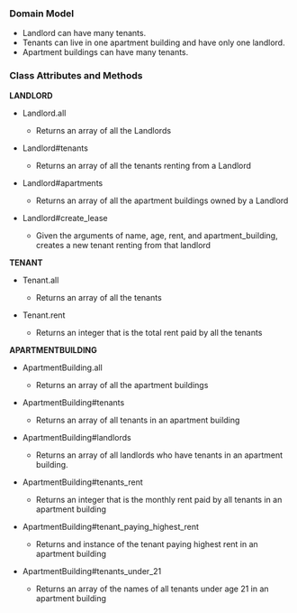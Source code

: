 ### Domain Model

* Landlord can have many tenants.
* Tenants can live in one apartment building and have only one landlord.
* Apartment buildings can have many tenants.

### Class Attributes and Methods

**LANDLORD**

* Landlord.all
    * Returns an array of all the Landlords

* Landlord#tenants
    * Returns an array of all the tenants renting from a Landlord

* Landlord#apartments
    * Returns an array of all the apartment buildings owned by a Landlord

* Landlord#create_lease
    * Given the arguments of name, age, rent, and apartment_building, creates a new tenant renting from that landlord


**TENANT**

  * Tenant.all
    * Returns an array of all the tenants

  * Tenant.rent
    * Returns an integer that is the total rent paid by all the tenants

**APARTMENTBUILDING**

  * ApartmentBuilding.all
    * Returns an array of all the apartment buildings

  * ApartmentBuilding#tenants
    * Returns an array of all tenants in an apartment building

  * ApartmentBuilding#landlords
    * Returns an array of all landlords who have tenants in an apartment building.

  * ApartmentBuilding#tenants_rent
    * Returns an integer that is the monthly rent paid by all tenants in an apartment building

  * ApartmentBuilding#tenant_paying_highest_rent
    * Returns and instance of the tenant paying highest rent in an apartment building

  * ApartmentBuilding#tenants_under_21
    * Returns an array of the names of all tenants under age 21 in an apartment building




